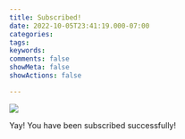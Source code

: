 ```yaml
---
title: Subscribed!
date: 2022-10-05T23:41:19.000-07:00
categories:
tags:
keywords:
comments: false
showMeta: false
showActions: false

---
```

![](/uploads/08a0bfcc0a75906e71c9dfabbd841c54.gif)

Yay! You have been subscribed successfully!
